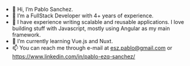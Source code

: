 - 👋 Hi, I’m Pablo Sanchez.
- 👀 I’m a FullStack Developer with 4+ years of experience.
- 🚀 I have experience writing scalable and reusable applications. I love building stuff with Javascript, mostly using Angular as my main framework.
- 🌱 I’m currently learning Vue.js and Nuxt.
- 📫 You can reach me through e-mail at esz.pablo@gmail.com or https://www.linkedin.com/in/pablo-ezq-sanchez/

<!---
esz-pablo/esz-pablo is a ✨ special ✨ repository because its `README.md` (this file) appears on your GitHub profile.
You can click the Preview link to take a look at your changes.
--->
